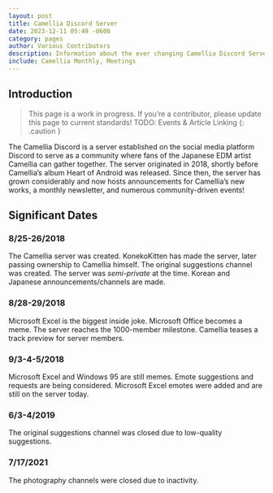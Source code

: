 ```yaml
---
layout: post
title: Camellia Discord Server
date: 2023-12-11 05:49 -0600
category: pages
author: Various Contributors
description: Information about the ever changing Camellia Discord Server.
include: Camellia Monthly, Meetings
---
```

## Introduction

> This page is a work in progress. If you’re a contributor, please update this page to current standards! TODO: Events & Article Linking
{: .caution }

The Camellia Discord is a server established on the social media platform Discord to serve as a community where fans of the Japanese EDM artist Camellia can gather together. The server originated in 2018, shortly before Camellia’s album Heart of Android was released. Since then, the server has grown considerably and now hosts announcements for Camellia’s new works, a monthly newsletter, and numerous community-driven events!

## Significant Dates

### 8/25-26/2018

The Camellia server was created. KonekoKitten has made the server, later passing ownership to Camellia himself. The original suggestions channel was created. The server was *semi-private* at the time. Korean and Japanese announcements/channels are made.

### 8/28-29/2018

Microsoft Excel is the biggest inside joke. Microsoft Office becomes a meme. The server reaches the 1000-member milestone. Camellia teases a track preview for server members.

### 9/3-4-5/2018

Microsoft Excel and Windows 95 are still memes. Emote suggestions and requests are being considered. Microsoft Excel emotes were added and are still on the server today.

### 6/3-4/2019

The original suggestions channel was closed due to low-quality suggestions.

### 7/17/2021

The photography channels were closed due to inactivity.
